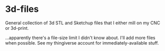 3d-files
========

General collection of 3d STL and Sketchup files that I either mill on my CNC or 3d-print.

...apparently there's a file-size limit I didn't know about. I'll add more files when possible. See my thingiverse account for immediately-available stuff.
